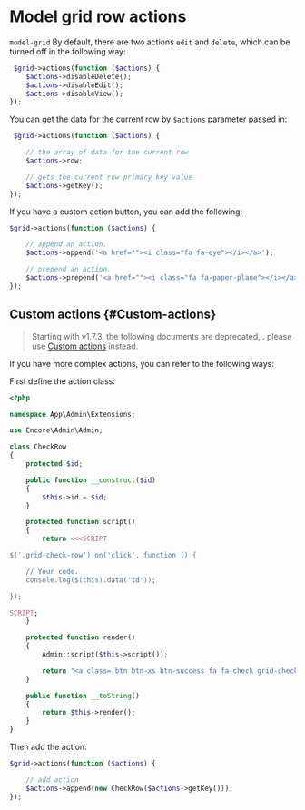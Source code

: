 # Model grid row actions

`model-grid` By default, there are two actions `edit` and `delete`, which can be turned off in the following way:

```php
 $grid->actions(function ($actions) {
    $actions->disableDelete();
    $actions->disableEdit();
    $actions->disableView();
});
```

You can get the data for the current row by `$actions` parameter passed in:

```php
 $grid->actions(function ($actions) {

    // the array of data for the current row
    $actions->row;

    // gets the current row primary key value
    $actions->getKey();
});
```

If you have a custom action button, you can add the following:

```php
$grid->actions(function ($actions) {

    // append an action.
    $actions->append('<a href=""><i class="fa fa-eye"></i></a>');

    // prepend an action.
    $actions->prepend('<a href=""><i class="fa fa-paper-plane"></i></a>');
});
```

## Custom actions {#Custom-actions}

> Starting with v1.7.3, the following documents are deprecated, . please use [Custom actions](https://laravel-admin.org/docs/model-grid-custom-actions) instead.

If you have more complex actions, you can refer to the following ways:

First define the action class:

```php
<?php

namespace App\Admin\Extensions;

use Encore\Admin\Admin;

class CheckRow
{
    protected $id;

    public function __construct($id)
    {
        $this->id = $id;
    }

    protected function script()
    {
        return <<<SCRIPT

$('.grid-check-row').on('click', function () {

    // Your code.
    console.log($(this).data('id'));

});

SCRIPT;
    }

    protected function render()
    {
        Admin::script($this->script());

        return "<a class='btn btn-xs btn-success fa fa-check grid-check-row' data-id='{$this->id}'></a>";
    }

    public function __toString()
    {
        return $this->render();
    }
}
```

Then add the action:

```php
$grid->actions(function ($actions) {

    // add action
    $actions->append(new CheckRow($actions->getKey()));
});
```